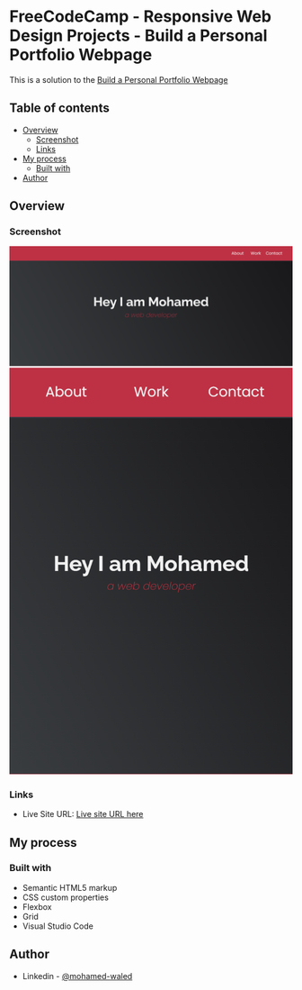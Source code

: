 # FreeCodeCamp - Responsive Web Design Projects - Build a Personal Portfolio Webpage

This is a solution to the [Build a Personal Portfolio Webpage](https://www.freecodecamp.org/learn/responsive-web-design/responsive-web-design-projects/build-a-personal-portfolio-webpage) 

## Table of contents

- [Overview](#overview)
  - [Screenshot](#screenshot)
  - [Links](#links)
- [My process](#my-process)
  - [Built with](#built-with)
- [Author](#author)

## Overview

### Screenshot

![](images/mohamed-waled.github.io_Personal-Portfolio-Webpage_%20(3).png)
![](images/mohamed-waled.github.io_Personal-Portfolio-Webpage_%20(2).png)

### Links

- Live Site URL: [Live site URL here](https://mohamed-waled.github.io/Personal-Portfolio-Webpage/)

## My process

### Built with

- Semantic HTML5 markup
- CSS custom properties
- Flexbox
- Grid
- Visual Studio Code

## Author

- Linkedin - [@mohamed-waled](https://www.linkedin.com/in/mohamed-waled-82a51a1bb/)